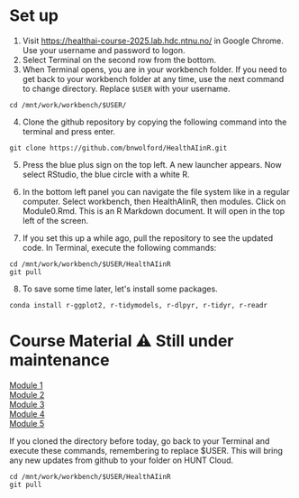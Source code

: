 # Set up

1. Visit https://healthai-course-2025.lab.hdc.ntnu.no/ in Google Chrome. Use your username and password to logon.  
2. Select Terminal on the second row from the bottom.  
3. When Terminal opens, you are in your workbench folder. If you need to get back to your workbench folder at any time, use the next command to change directory. Replace `$USER` with your username.  

```
cd /mnt/work/workbench/$USER/
```  

4. Clone the github repository by copying the following command into the terminal and press enter.  

```
git clone https://github.com/bnwolford/HealthAIinR.git
```

5. Press the blue plus sign on the top left. A new launcher appears. Now select RStudio, the blue circle with a white R.
6. In the bottom left panel you can navigate the file system like in a regular computer. Select workbench, then HealthAIinR, then modules. Click on Module0.Rmd. This is an R Markdown document. It will open in the top left of the screen.

7. If you set this up a while ago, pull the repository to see the updated code. In Terminal, execute the following commands:
```
cd /mnt/work/workbench/$USER/HealthAIinR
git pull
```

8. To save some time later, let's install some packages. 

```
conda install r-ggplot2, r-tidymodels, r-dlpyr, r-tidyr, r-readr
```

# Course Material :warning: Still under maintenance  
[Module 1](https://github.com/bnwolford/HealthAIinR/blob/main/modules/Module1.Rmd)  
[Module 2](https://github.com/bnwolford/HealthAIinR/blob/main/modules/Module2.Rmd)  
[Module 3](https://github.com/bnwolford/HealthAIinR/blob/main/modules/Module3.Rmd)  
[Module 4](https://github.com/bnwolford/HealthAIinR/blob/main/modules/Module4.Rmd)  
[Module 5](https://github.com/bnwolford/HealthAIinR/blob/main/modules/Module5.Rmd)  

If you cloned the directory before today, go back to your Terminal and execute these commands, remembering to replace $USER. This will bring any new updates from github to your folder on HUNT Cloud.  
```
cd /mnt/work/workbench/$USER/HealthAIinR
git pull
```  
